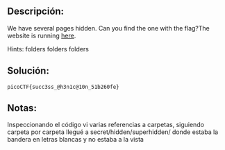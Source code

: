 ## Descripción:
We have several pages hidden. Can you find the one with the flag?The website is running [here](http://saturn.picoctf.net:53219/).

Hints:
folders folders folders

## Solución:
```
picoCTF{succ3ss_@h3n1c@10n_51b260fe}
```

## Notas:
Inspeccionando el código vi varias referencias a carpetas, siguiendo carpeta por carpeta llegué a secret/hidden/superhidden/ donde estaba la bandera en letras blancas y no estaba a la vista